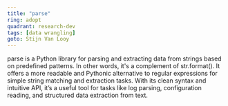 ```yaml
---
title: "parse"
ring: adopt
quadrant: research-dev
tags: [data wrangling]
goto: Stijn Van Looy
---
```


parse is a Python library for parsing and extracting data from strings based on predefined patterns. In other words, it's a complement of str.format(). It offers a more readable and Pythonic alternative to regular expressions for simple string matching and extraction tasks. With its clean syntax and intuitive API, it’s a useful tool for tasks like log parsing, configuration reading, and structured data extraction from text.

